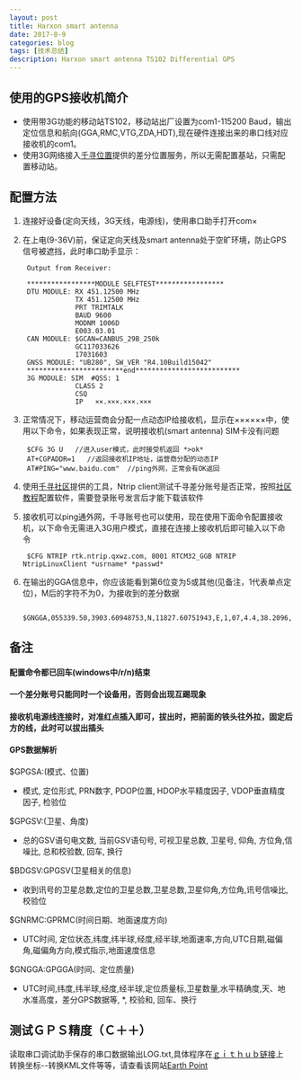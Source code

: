 ```yaml
---
layout: post
title: Harxon smart antenna
date: 2017-8-9
categories: blog
tags: [技术总结]
description: Harxon smart antenna TS102 Differential GPS
---
```


## 使用的GPS接收机简介

- 使用带3G功能的移动站TS102，移动站出厂设置为com1-115200 Baud，输出定位信息和航向(GGA,RMC,VTG,ZDA,HDT),现在硬件连接出来的串口线对应接收机的com1。
- 使用3G网络接入[千寻位置](https://qxwz.com/)提供的差分位置服务，所以无需配置基站，只需配置移动站。

## 配置方法

1. 连接好设备(定向天线，3G天线，电源线)，使用串口助手打开com×

2. 在上电(9-36V)前，保证定向天线及smart antenna处于空旷环境，防止GPS信号被遮挡，此时串口助手显示：

        Output from Receiver:

        *****************MODULE SELFTEST*****************
        DTU MODULE: RX 451.12500 MHz
                    TX 451.12500 MHz
                    PRT TRIMTALK
                    BAUD 9600
                    MODNM 1006D
                    E003.03.01  
        CAN MODULE: $GCAN=CANBUS_29B_250k
                    GC117033626
                    17031603
        GNSS MODULE: "UB280", SW_VER "R4.10Build15042"
        ************************end**************************
        3G MODULE: SIM  #QSS: 1
                    CLASS 2
                    CSQ
                    IP   ××.×××.×××.×××

3. 正常情况下，移动运营商会分配一点动态IP给接收机，显示在××××××中，使用以下命令，如果表现正常，说明接收机(smart antenna) SIM卡没有问题

        $CFG 3G U   //进入user模式，此时接受机返回 *>ok*
        AT+CGPADDR=1   //返回接收机IP地址，运营商分配的动态IP
        AT#PING="www.baidu.com"  //ping外网，正常会有OK返回

4. 使用[千寻社区](https://bbs.qxwz.com/read.php?tid=514)提供的工具，Ntrip client测试千寻差分账号是否正常，按照[社区教程](https://bbs.qxwz.com/read.php?tid=453)配置软件，需要登录账号发言后才能下载该软件

5. 接收机可以ping通外网，千寻账号也可以使用，现在使用下面命令配置接收机，以下命令无需进入3G用户模式，直接在连接上接收机后即可输入以下命令

        $CFG NTRIP rtk.ntrip.qxwz.com, 8001 RTCM32_GGB NTRIP NtripLinuxClient *usrname* *passwd*

6. 在输出的GGA信息中，你应该能看到第6位变为5或其他(见备注，1代表单点定位)，M后的字符不为0，为接收到的差分数据

        $GNGGA,055339.50,3903.60948753,N,11827.60751943,E,1,07,4.4,38.2096,M,-3.2007,M,00,0000*59

## 备注

#### 配置命令都已回车(windows中/r/n)结束
#### 一个差分账号只能同时一个设备用，否则会出现互踢现象
#### 接收机电源线连接时，对准红点插入即可，拔出时，把前面的铁头往外拉，固定后方的线，此时可以拔出插头

#### GPS数据解析

$GPGSA:(模式、位置)
- 模式, 定位形式, PRN数字, PDOP位置, HDOP水平精度因子, VDOP垂直精度因子, 检验位

$GPGSV:(卫星、角度)
- 总的GSV语句电文数, 当前GSV语句号, 可视卫星总数, 卫星号, 仰角, 方位角,信噪比, 总和校验数, 回车, 换行

$BDGSV:GPGSV(卫星相关的信息)
- 收到讯号的卫星总数,定位的卫星总数,卫星总数,卫星仰角,方位角,讯号信噪比,校验位

$GNRMC:GPRMC(时间日期、地面速度方向)
- UTC时间, 定位状态,纬度,纬半球,经度,经半球,地面速率,方向,UTC日期,磁偏角,磁偏角方向,模式指示,地面速度信息

$GNGGA:GPGGA(时间、定位质量)
- UTC时间,纬度,纬半球,经度,经半球,定位质量标,卫星数量,水平精确度,天、地水准高度，差分GPS数据等, *, 校验和, 回车、换行

## 测试ＧＰＳ精度（Ｃ＋＋）

读取串口调试助手保存的串口数据输出LOG.txt,具体程序在[ｇｉｔｈｕｂ链接](https://github.com/bryanibit/-_DGPS)上
转换坐标--转换KML文件等等，请查看该网站[Earth Point](https://www.earthpoint.us)
